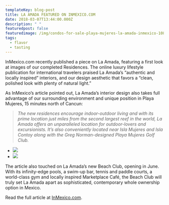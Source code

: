 ```yaml
---
templateKey: blog-post
title: LA AMADA FEATURED ON INMEXICO.COM
date: 2018-03-07T13:44:00.000Z
description: " "
featuredpost: false
featuredimage: /img/condos-for-sale-playa-mujeres-la-amada-inmexico-1080x675.jpg
tags:
  - flavor
  - tasting
---
```

InMexico.com recently published a piece on La Amada, featuring a first look at images of our completed Residences. The online luxury lifestyle publication for international travelers praised La Amada’s “authentic and locally inspired” interiors, and our design aesthetic that favors a “clean, polished look with plenty of natural light.”

As InMexico’s article pointed out, La Amada’s interior design also takes full advantage of our surrounding environment and unique position in Playa Mujeres, 15 minutes north of Cancun:

> *The new residences encourage indoor-outdoor living and with its prime location just miles from the second largest reef in the world, La Amada offers an unparalleled location for outdoor-lovers and excursionists. It’s also conveniently located near Isla Mujeres and Isla Contoy along with the Greg Norman-designed Playa Mujeres Golf Club.*

* [![](https://www.laamada.com/wp-content/uploads/2018/03/La-Amada-InMexico-Cancun-Resort-Properties-for-Sale-Playa-Mujeres-1024x577.jpg)](https://www.laamada.com/wp-content/uploads/2018/03/La-Amada-InMexico-Cancun-Resort-Properties-for-Sale-Playa-Mujeres.jpg)
* [![](https://www.laamada.com/wp-content/uploads/2018/03/Properties-In-Mexico-La-Amada-Cancun-Condos-for-Sale-Playa-Mujeres-1024x576.jpg)](https://www.laamada.com/wp-content/uploads/2018/03/Properties-In-Mexico-La-Amada-Cancun-Condos-for-Sale-Playa-Mujeres.jpg)

The article also touched on La Amada’s new Beach Club, opening in June. With its infinity-edge pools, a swim-up bar, tennis and paddle courts, a world-class gym and locally inspired Marketplace Café, the Beach Club will truly set La Amada apart as sophisticated, contemporary whole ownership option in Mexico.

Read the full article at [InMexico.com](https://www.inmexico.com/cancun/la-amada-residences-releases-first-look/).
